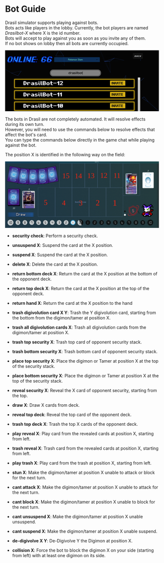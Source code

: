 # Bot Guide

Drasil simulator supports playing against bots.<br/>
Bots acts like players in the lobby.
Currently, the bot players are named *Drasilbot-X* where X is the id number.<br/>
Bots will accept to play against you as soon as you invite any of them.<br/>
If no bot shows on lobby then all bots are currently occupied.

![alt text](assets/bot-lobby.png)

The bots in Drasil are not completely automated.
It will resolve effects during its own turn.<br/>
However, you will need to use the commands below to resolve effects that affect the bot's card.<br/>
You can type the commands below directly in the game chat while playing against the bot.

The position X is identified in the following way on the field:

![alt text](assets/bot-field.png)

- **security check**: Perform a security check.

- **unsuspend X**: Suspend the card at the X position.

- **suspend X**: Suspend the card at the X position.

- **delete X**: Delete the card at the X position.

- **return bottom deck X**: Return the card at the X position at the bottom of the opponent deck.

- **return top deck X**: Return the card at the X position at the top of the opponent deck.

- **return hand X**: Return the card at the X position to the hand

- **trash digivolution card X Y**: Trash the Y digivolution card, starting from the bottom from the digimon/tamer at position X.

- **trash all digivolution cards X**: Trash all digivolution cards from the digimon/tamer at position X.

- **trash top security X**: Trash top card of opponent security stack.

- **trash bottom security X**: Trash bottom card of opponent security stack.

- **place top security X**: Place the digimon or Tamer at position X at the top of the security stack.

- **place bottom security X**: Place the digimon or Tamer at position X at the top of the security stack.

- **reveal security X**: Reveal the X card of opponent security, starting from the top.

- **draw X**: Draw X cards from deck.

- **reveal top deck**: Reveal the top card of the opponent deck.

- **trash top deck X**: Trash the top X cards of the opponent deck.

- **play reveal X**: Play card from the revealed cards at position X, starting from left.

- **trash reveal X**: Trash card from the revealed cards at position X, starting from left.

- **play trash X**: Play card from the trash at position X, starting from left.

- **stun X**: Make the digimon/tamer at position X unable to attack or block for the next turn.

- **cant attack X**: Make the digimon/tamer at position X unable to attack for the next turn.

- **cant block X**: Make the digimon/tamer at position X unable to block for the next turn.

- **cant unsuspend X**: Make the digimon/tamer at position X unable unsuspend.

- **cant suspend X**: Make the digimon/tamer at position X unable suspend.

- **de-digivolve X Y**: De-Digivolve Y the Digimon at position X.

- **collision X**: Force the bot to block the digimon X on your side (starting from left) with at least one digimon on its side.
